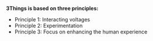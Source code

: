 **3Things is based on three principles:**

- Principle 1: Interacting voltages
- Principle 2: Experimentation
- Principle 3: Focus on enhancing the human experience
